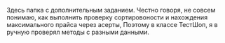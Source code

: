 Здесь папка с дополнительным заданием.
Честно говоря, не совсем понимаю, как выполнить проверку сортировоности и нахождения максимального прайса через асерты,
Поэтому в классе ТестШоп, я в ручную проверял методы с разными данными.